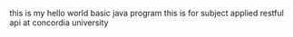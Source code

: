 this is my hello world basic java program
this is for subject applied restful api at concordia university
